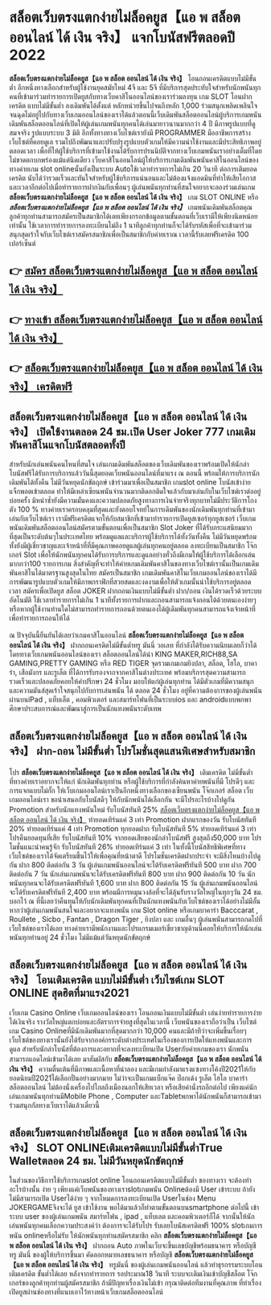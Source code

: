 # สล็อตเว็บตรงแตกง่ายไม่ล็อคยูส【แอ พ สล็อต ออนไลน์ ได้ เงิน จริง】  แจกโบนัสฟรีตลอดปี 2022

**สล็อตเว็บตรงแตกง่ายไม่ล็อคยูส【แอ พ สล็อต ออนไลน์ ได้ เงิน จริง】** โอนถอนเครดิตแบบไม่มีขั้นต่ำ  อีกหนึ่งทางเลือกสำหรับผู้ใช้งานยุคสมัยใหม่ 4จี และ 5จี ที่มีบริการสุดประทับใจสำหรับนักพนันทุกคนที่เข้ามาร่วมทำรายการเปิดยูสกับทางเว็บคาสิโนออนไลน์ของเราร่วมลงทุน เกม SLOT  โอนฝากเครดิต แบบไม่มีขั้นต่ำ ลงเดิมพันได้ตั้งแต่ หลักหน่วยขึ้นไปจนถึงหลัก 1,000 ร่วมสนุกเพลิดเพลินใจจนฉุดไม่อยู่ไปกับทางเว็บเกมออนไลน์ของเราได้แล้วตอนนี้เว็บเดิมพันสล็อตออนไลน์ผู้บริการเกมพนันเดิมพันสล็อตออนไลน์ที่เปิดให้ผู้เล่นเกมพนันทุกคนได้เล่นมายาวนานมากกว่า 4 ปี มีภาพรูปแบบที่ดูสมจจริง รูปแบบระบบ 3 มิติ
อีกทั้งทางทางเว็บไซต์เรายังมี  PROGRAMMER มืออาชีพการสร้างเว็บไซต์ที่คอยดูเล  รวมไปถึงพัฒนาและปรับปรุงรูปแบบตัวเกมให้มีความน่าใช้งานและมีประสิทธิภาพอยู่ตลอดเวลา เพื่อที่ให้ผู้ใช้บริการที่เข้ามาใช้งานได้รับการปรนนิบัติจากทางเว็บเกมพนันเราอย่างเต็มที่โดยไม่ขาดตกบกพร่องแม้แต่นิดเดียว เว็บคาสิโนออนไลน์ผู้ให้บริการเกมเดิมพันพนันคาสิโนออนไลน์ของทางค่ายเกม slot onlineนั้นยังเป็นระบบ Autoใช้เวลาทำรายการไม่เกิน 20 วินาที ต่อการเติมยอดเครดิต นับได้ว่ารวดเร็วและทันใจสำหรับผู้ใช้บริการแน่นอนและไม่ต้องแจ้งแอดมินที่ทำให้เสียโอกาสและเวลาอีกต่อไปเมื่อทำรายการฝากงินกับเพื่อนๆ
ผู้เล่นพนันทุกท่านที่สนใจอยากจะลองร่วมเล่นเกม **สล็อตเว็บตรงแตกง่ายไม่ล็อคยูส【แอ พ สล็อต ออนไลน์ ได้ เงิน จริง】** เกม SLOT ONLINE หรือ ***สล็อตเว็บตรงแตกง่ายไม่ล็อคยูส【แอ พ สล็อต ออนไลน์ ได้ เงิน จริง】*** เกมพนันเดิมพันสล็อตคุณลูกค้าทุกท่านสามารถสมัครเป็นสมาชิกได้เลยเพียงกรอกข้อมูลตามขั้นตอนที่เว็บเรามีให้เพียงนิดหน่อยเท่านั้น ใช้เวลาการทำรายการลงทะเบียนไม่ถึง 1 นาทีลูกค้าทุกท่านก็จะได้รับรหัสเพื่อที่จะเข้ามาร่วมสนุกสุดเร้าใจกับเว็บไซต์เราสมัครสมาชิกเพื่อเป็นสมาชิกกับค่ายเราณ เวลานี้รับเลยฟรีเครดิต 100 เปอร์เซ็นต์ 

## 👉 [สมัคร สล็อตเว็บตรงแตกง่ายไม่ล็อคยูส【แอ พ สล็อต ออนไลน์ ได้ เงิน จริง】](https://archa888.com/)
## 👉 [ทางเข้า สล็อตเว็บตรงแตกง่ายไม่ล็อคยูส【แอ พ สล็อต ออนไลน์ ได้ เงิน จริง】](https://archa888.com/)
## 👉 [สล็อตเว็บตรงแตกง่ายไม่ล็อคยูส【แอ พ สล็อต ออนไลน์ ได้ เงิน จริง】 เครดิตฟรี](https://archa888.com/)

## สล็อตเว็บตรงแตกง่ายไม่ล็อคยูส【แอ พ สล็อต ออนไลน์ ได้ เงิน จริง】 เปิดใช้งานตลอด  24 ชม.เปิด User Joker 777 เกมเดิมพันคาสิโนแจกโบนัสตลอดทั้งปี

สำหรับนักเล่นพนันคนไหนที่สนใจ เล่นเกมเดิมพันสล็อตของเว็บเดิมพันของเราพร้อมเปิดให้นักล่าโบนัสฟรีได้รับการบริการแล้ววันนี้สุดยอดเว็บพนันออนไลน์ที่มาแรง ณ ตอนนี้ พร้อมให้การบริการนักเดิมพันได้ทั้งคืน ไม่มีวันหยุดนักขัตฤกษ์ เข้าร่วมมาเพื่อเป็นสมาชิก เกมslot online โบนัสเข้าง่าย แจ็กพอตเข้าตลอด ทำให้มีเหล่าเซียนพนันจำนวนมากติดอกติดใจแล้วกับมาเล่นกับในเว็บไซต์เราต่ออยู่บ่อยครั้ง มิหนำซ้ำยังมีความมั่นคงและความปลอดภัยสูงทางการเงินจ่ายจริงทุกบาทไม่มีประวัติการโกงตัง 100 % ทางค่ายเราครอบคลุมที่สุดและยังตอบโจทย์ในการเดิมพันของนักเดิมพันทุกท่านที่เข้ามาเล่นกับเว็บไซต์เรา
เรามีฟรีเครดิตแจกให้กับสมาชิกที่เข้ามาทำรายการเปิดยูสเซอร์ทุกยูสเซอร์ เว็บเกมพนันเดิมพันสล็อตออนไลน์สมัครตามขั้นตอนเพื่อเป็นสมาชิก Slot Joker ที่ได้รับกระแสนิยมมากที่สุดเป็นระดับต้นๆในประเทศไทย พร้อมดูแลและบริการผู้ใช้บริการได้ทั้งวันทั้งคืน ไม่มีวันหยุดพร้อมทั้งยังมีผู้เชี่ยวชาญและเจ้าหน้าที่ที่มีคุณภาพคอยดูแลผู้เล่นทุกคนอยู่ตลอด ลงทะเบียนเป็นสมาชิก โจ๊กเกอร์ Slot เพื่อให้นักพนันทุกคนได้รับการบริการและดูแลอย่างทั่วถึงมีเกมให้ผู้ใช้บริการได้เลือกเล่นมากกว่า100 รายการเกม
สิ่งสำคัญที่จะทำให้ค่ายเกมเดิมพันคาสิโนของทางเว็บไซต์เรานั้นเป็นเกมเดิมพันคาสิโนได้มาตรฐานสูงสุดในไทย สมัครเป็นสมาชิก  เกมเดิมพันคาสิโนเว็บเกมออนไลน์ของเราได้มีการพัฒนารูปแบบตัวเกมให้มีภาพกราฟิกที่สวยสดและงดงามเพื่อให้ตัวเกมนั้นน่าใช้บริการอยู่ตลอดเวลา สมัครเพื่อเปิดยูส สล็อต JOKER ฝากถอนเงินแบบไม่มีขั้นต่ำ ฝาก/ถอน เงินได้รวดเร็วด้วยระบบอัตโนมัติ ใช้เวลาทำรายการไม่เกิน 1 นาทีทั้งรายการฝากและถอนสามารถแจ้งถอนได้ด้วยตนเองง่ายๆ หรือหากผู้ใช้งานท่านใดไม่สามารถทำรายการถอนด้วยตนเองได้ผู้เดิมพันทุกคนสามารถแจ้งเจ้าหน้าที่เพื่อทำรายการถอนให้ได้

ณ ปัจจุบันนี้ยืนยันได้เลยว่าเกมคาสิโนออนไลน์ **สล็อตเว็บตรงแตกง่ายไม่ล็อคยูส【แอ พ สล็อต ออนไลน์ ได้ เงิน จริง】** ฝากถอนเครดิตไม่มีขั้นต่ำทรู มันนี่ วอเลท ที่กำลังได้รับความนิยมเลยก็ว่าได้โดยทางเว็บเกมพนันออนไลน์ของเรา สล็อตออนไลน์ได้นำ  KING MAKER,RICH88,SA GAMING,PRETTY GAMING หรือ RED TIGER จุดรวมเกมเกมยิงปลา, สล็อต, ไฮโล, บาคาร่า, เสือมังกร และรูเล็ต ที่ได้การรับรองจากจากคาสิโนต่างประเทศ พร้อมบริการสุดความสามารถรวดเร็วและปลอดภัยคอยให้คำปรึกษา 24 ชั่วโมง มอบให้แก่ผู้เล่นทุกท่าน ได้มีตัวเกมที่มีความสนุกและความมันส์สุดเร้าใจสนุกไปกับการเล่นพนัน ได้ ตลอด 24 ชั่วโมง อยู่ที่ความต้องการของผู้เล่นพนันผ่านบนiPad , แท็บเล็ต , คอมพิวเตอร์ และสมาร์ทโฟนที่เป็นระบบios และ androidแบบพกพา ศึกษาประสบการณ์และพัฒนาสู่การเป็นนักแทงพนันระดับเทพ

## สล็อตเว็บตรงแตกง่ายไม่ล็อคยูส【แอ พ สล็อต ออนไลน์ ได้ เงิน จริง】 ฝาก-ถอน ไม่มีขั้นต่ำ โปรโมชั่นสุดแสนพิเศษสำหรับสมาชิก

โปร **สล็อตเว็บตรงแตกง่ายไม่ล็อคยูส【แอ พ สล็อต ออนไลน์ ได้ เงิน จริง】** เติมเครดิต ไม่มีขั้นต่ำ ที่ทางค่ายเราอยากจะให้แก่  นักเดิมพันทุกท่าน หรือผู้ใช้บริการที่กำลังค้นหาค่ายพนันที่มี โปรดีๆ และการแจกแบบไม่กั๊ก ให้เว็บเกมออนไลน์เราเป็นอีกหนึ่งทางเลือกของเซียนพนัน โจ๊กเกอร์ สล็อต เว็บเกมออนไลน์เรา ขอนำเสนอกับโบนัสดีๆ ให้กับนักพนันได้เลือกกัน จะมีโปรอะไรบ้างไปดูกัน
 Promotion สำหรับนักแทงพนันใหม่ รับโบนัสทันที 25% [สล็อตเว็บตรงแตกง่ายไม่ล็อคยูส【แอ พ สล็อต ออนไลน์ ได้ เงิน จริง】](https://archa888.com/) ทำยอดเทิร์นแค่ 3 เท่า
 Promotion ฝากแรกของวัน รับโบนัสทันที 20% ทำยอดเทิร์นแค่ 4 เท่า
 Promotion ทุกยอดฝาก รับโบนัสทันที 5% ทำยอดเทิร์นแค่ 3 เท่า
โปรคืนยอดทุนที่เสีย รับโบนัสทันที 10% จากยอดเสียของนักล่าโบนัสฟรี สูงสุดถึง50,000 บาท
โปรโมชั่นแนะนำคนรู้จัก รับโบนัสทันที 26% ทำยอดเทิร์นแค่ 3 เท่า
ในทั้งนี้โบนัสสิทธิพิเศษที่ทางเว็บไซต์ของเราได้จัดเตรียมขึ้นไว้ให้เพื่อคุณที่หน้าตาดี โปรโมชั่นเครดิตฝากประจำ จะมีสิ่งไหนบ้างไปดูกัน
ฝาก 800 ติดต่อกัน 3 วัน ผู้เล่นเกมพนันออนไลน์จะได้รับเครดิตฟรีทันที 500 บาท
ฝาก 700 ติดต่อกัน 7 วัน นักเล่นเกมพนันจะได้รับเครดิตฟรีทันที 800 บาท
ฝาก 900 ติดต่อกัน 10 วัน นักพนันทุกคนจะได้รับเครดิตฟรีทันที 1,600 บาท
ฝาก 800 ติดต่อกัน 15 วัน ผู้เล่นเกมพนันออนไลน์จะได้รับเครดิตฟรีทันที 2,400 บาท
พร้อมมีการหมุนวงล้อที่จะได้ลุ้นรับรางวัลใหญ่ในทุกๆวัน 24 ชม. บอกไว้ ณ ที่นี้เลยว่าคืนทุนให้กับนักเดิมพันทุกคนที่เป็นนักแทงพนันกับเว็บไซต์ของเราได้อย่างไม่มีอั้น หากว่าผู้เล่นเกมพนันสนใจและอยากจะแทงพนัน เกม Slot online หรือเกมบาคาร่า Bacccarat , Roullete , Sicbo , Fantan , Dragon Tiger , ยิงปลา และ เกมอื่นๆ ผู้เล่นพนันสามารถกดไปที่เว็บไซต์ของเราได้เลย ทางค่ายเรามีพนักงานและโปรแกรมเมอร์เชี่ยวชาญด้านนี้คอยให้บริการให้นักเล่นพนันทุกท่านอยู่ 24 ชั่วโมง ไม่มีแม้แต่วันหยุดนักขัตฤกษ์

## สล็อตเว็บตรงแตกง่ายไม่ล็อคยูส【แอ พ สล็อต ออนไลน์ ได้ เงิน จริง】 โอนเติมเครดิต แบบไม่มีขั้นต่ำ  เว็บไซต์เกม SLOT ONLINE สุดฮิตที่มาแรง2021

เว็บเกม  Casino Online เว็บเกมออนไลน์ของเรา โอนถอนเงินแบบไม่มีขั้นต่ำ เล่นง่ายทำรายการง่ายได้เงินจริง รางวัลใหญ่แตกบ่อยและอัตราการจ่ายสูงที่สุดในเวลานี้ เว็บพนันของเราถือว่าเป็น เว็บไซต์เกม  Casino Onlineที่มีนักเดิมพันมากที่สุดมากกว่า 10,000 คนและมีถ้าทีว่าจะเพิ่มขึ้นเรื่อยๆ เว็บไซต์ของทางเรานั้นยังได้รับจากองค์กรระดับต่างประเทศในเรื่องของการเปิดให้แทงพนันและการดูแล สำหรับนักล่าโบนัสที่ต้องการและอยากที่จะลงทะเบียนเปิด Userกับค่ายเกมของเรา นักพนันสามารถแอดไลน์เข้ามาได้เลย
	มาสัมผัสกับ **สล็อตเว็บตรงแตกง่ายไม่ล็อคยูส【แอ พ สล็อต ออนไลน์ ได้ เงิน จริง】** ความตื่นเต้นที่มีภาพและเนื้อหาที่น่าลอง และมีเกมกำลังมาแรงแซงทางโค้งปี2021ให้กับยอดนิยมปี2021ได้เลือกปั่นอย่างมากมาย  ไม่ว่าจะเป็นเกมแบ็กแจ๊ค ป๊อกเด้ง รูเล็ต ไฮโล บาคาร่า สล็อตออนไลน์ ไม่ต้องนั่งเครื่องไปไกลถึงเมืองนอกให้เสียเวลา หรือเสียค่านั่งรถอีกต่อไป เพียงแค่นักเล่นเกมพนันทุกท่านมีMobile Phone , Computer และTabletพกพาได้นักพนันก็สามารถเข้ามาร่วมสนุกกัลทางเว็บเราได้แล้วเดี๋ยวนี้

## สล็อตเว็บตรงแตกง่ายไม่ล็อคยูส【แอ พ สล็อต ออนไลน์ ได้ เงิน จริง】 SLOT ONLINEเติมเครดิตแบบไม่มีขั้นต่ำTrue Walletตลอด 24 ชม. ไม่มีวันหยุดนักขัตฤกษ์

ในส่วนของวิธีการใช้บริการเกมslot online โอนถอนเครดิตแบบไม่มีขั้นต่ำ ของทางเรา จะต้องทำอะไรบ้างนั้น ง่าย ๆ เพียงแค่เว็บพนันของทางเราslotเกมพนัน Onlineต้องมี User เข้าระบบ ถ้ายังไม่มีสามารถเปิด Userได้ง่าย ๆ จากโหมดการลงทะเบียนเปิด Userในช่อง Menu JOKERGAMEจึงจะได้ ยูส เข้าใช้งาน พอได้มาแล้วก็ทำตามขั้นตอนบนsmartphone ต่อไปนี้
เข้าระบบ user  ของผู้เล่นเกมพนัน สมาร์ทโฟน , ipad , แท็บเลต และคอมพิวเตอร์ก็ได้
จากนั้นให้นักเล่นพนันทุกคนเลือกความประสงค์ว่า ต้องการจะได้รับโปร รับเลยโบนัสเครดิตฟรี 100% slotเกมการพนัน onlineหรือไม่รับ
ให้นักพนันทุกท่านสมัครสมาชิก คลิก **สล็อตเว็บตรงแตกง่ายไม่ล็อคยูส【แอ พ สล็อต ออนไลน์ ได้ เงิน จริง】** ฝากถอน Auto ภาพในเว็บจะขึ้นเลขบัญชีพร้อมธนาคาร หรือบัญชี ทรู มันนี่ ของผู้ให้บริการขึ้นมา
คัดลอกหมายเลขธนาคาร หรือบัญชี **สล็อตเว็บตรงแตกง่ายไม่ล็อคยูส【แอ พ สล็อต ออนไลน์ ได้ เงิน จริง】** ทรูมันนี่ ของผู้เล่นเกมพนันออนไลน์ แล้วทำธุรกรรมระบบโอนเติมเครดิต ขั้นต่ำได้เลย
หลังจากทำรายการ รอประมาณ18 วินาที ระบบจะเติมเงินเข้าบัญชีสล็อต โจ๊กเกอร์ของลูกค้าทุกท่านผู้สมัครสมาชิก
ถ้ามีปัญหาเรื่องเงินไม่เข้า กรุณาติดต่อทีมงานที่คุณภาพ ที่ทำเรื่องเปิดยูสผ่านช่องทางที่แนบเอาไว้ทางหน้าเว็บเกมสล็อตออนไลน์


